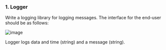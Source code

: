 ### 1.	Logger

Write a logging library for logging messages. The interface for the end-user should be as follows:

![image](https://user-images.githubusercontent.com/45227327/225741175-837a2036-5a81-4528-8f9e-f24042754b2e.png)

Logger logs data and time (string) and a message (string).
